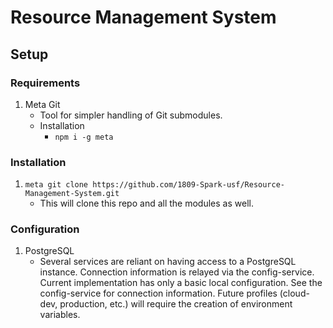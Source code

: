 # Resource Management System

## Setup

### Requirements
1. Meta Git
   * Tool for simpler handling of Git submodules.
   * Installation
     * `npm i -g meta`
  
### Installation
1. `meta git clone https://github.com/1809-Spark-usf/Resource-Management-System.git`
   * This will clone this repo and all the modules as well.
   

### Configuration
1. PostgreSQL
   * Several services are reliant on having access to a PostgreSQL instance. Connection information is relayed via the config-service. Current implementation has only a basic local configuration. See the config-service for connection information. Future profiles (cloud-dev, production, etc.) will require the creation of environment variables.
